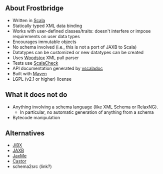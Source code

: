 ## About Frostbridge ##

  * Written in [Scala](http://www.scala-lang.org/)
  * Statically typed XML data binding
  * Works with user-defined classes/traits: doesn't interfere or impose requirements on user data types
  * Encourages immutable objects
  * No schema involved (i.e., this is not a port of JAXB to Scala)
  * Datatypes can be customized or new datatypes can be created
  * Uses [Woodstox](http://woodstox.codehaus.org/) XML pull parser
  * Tests use [ScalaCheck](http://code.google.com/p/scalacheck/)
  * API documentation generated by [vscaladoc](http://code.google.com/p/vscaladoc/)
  * Built with [Maven](http://maven.apache.org/)
  * LGPL (v2.1 or higher) license


## What it does not do ##

  * Anything involving a schema language (like XML Schema or RelaxNG).
    * In particular, no automatic generation of anything from a schema
  * Bytecode manipulation

## Alternatives ##
  * [JiBX](http://jibx.sourceforge.net/)
  * [JAXB](https://jaxb.dev.java.net/)
  * [JaxMe](http://ws.apache.org/jaxme/)
  * [Castor](http://www.castor.org/)
  * schema2src (link?)